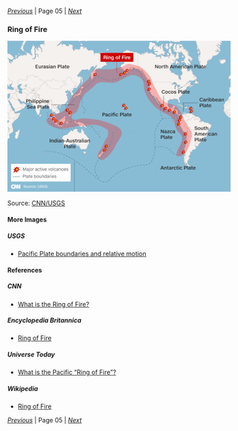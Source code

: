 *[Previous](../p04-zealandia/)* | Page 05 | *[Next](../p06-hawaiki/)*
### Ring of Fire

![Ring of Fire](pictures/148x100-WxHmm-ring-of-fire.jpg)

Source: [CNN/USGS](https://edition.cnn.com/2017/09/08/world/ring-of-fire-explainer/index.html)

#### More Images

##### USGS

* [Pacific Plate boundaries and relative motion](https://www.usgs.gov/media/images/pacific-plate-boundaries-and-relative-motion)

#### References

##### CNN

* [What is the Ring of Fire?](https://edition.cnn.com/2017/09/08/world/ring-of-fire-explainer/index.html)

##### Encyclopedia Britannica

* [Ring of Fire](https://www.britannica.com/place/Ring-of-Fire)

##### Universe Today

* [What is the Pacific “Ring of Fire”?](https://www.universetoday.com/59341/pacific-ring-of-fire/)

##### Wikipedia

* [Ring of Fire](https://en.wikipedia.org/wiki/Ring_of_Fire)

*[Previous](../p04-zealandia/)* | Page 05 | *[Next](../p06-hawaiki/)*
